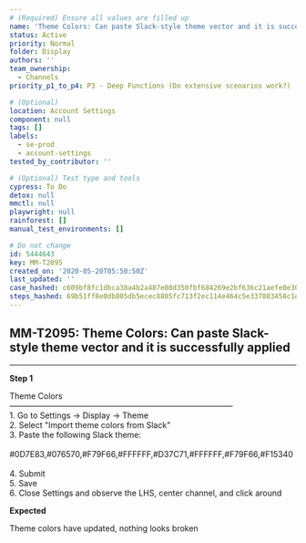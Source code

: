 ```yaml
---
# (Required) Ensure all values are filled up
name: 'Theme Colors: Can paste Slack-style theme vector and it is successfully applied'
status: Active
priority: Normal
folder: Display
authors: ''
team_ownership:
  - Channels
priority_p1_to_p4: P3 - Deep Functions (Do extensive scenarios work?)

# (Optional)
location: Account Settings
component: null
tags: []
labels:
  - se-prod
  - account-settings
tested_by_contributor: ''

# (Optional) Test type and tools
cypress: To Do
detox: null
mmctl: null
playwright: null
rainforest: []
manual_test_environments: []

# Do not change
id: 5444643
key: MM-T2095
created_on: '2020-05-20T05:50:50Z'
last_updated: ''
case_hashed: c609bf8fc1dbca38a4b2a487e08d350fbf684269e2bf636c21aefe0e300076c7c64c27b927751ae3e1769b0888fe7ec2
steps_hashed: 69b51ff8e0db805db5ecec8805fc713f2ec114e464c5e337803458c1e3babafa45ef8bc5a7e60b28ee8bcb00aed4f42c
---
```


<!-- (Auto-generated) Based on frontmatter's "key" and "name" -->

## MM-T2095: Theme Colors: Can paste Slack-style theme vector and it is successfully applied

---

**Step 1**

Theme Colors\
————————————————————————————\
1\. Go to Settings -> Display -> Theme\
2\. Select "Import theme colors from Slack"\
3\. Paste the following Slack theme:\
\
\#0D7E83,#076570,#F79F66,#FFFFFF,#D37C71,#FFFFFF,#F79F66,#F15340\
\
4\. Submit\
5\. Save\
6\. Close Settings and observe the LHS, center channel, and click around

**Expected**

Theme colors have updated, nothing looks broken
